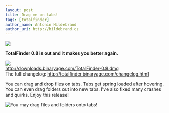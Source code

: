 ```yaml
---
layout: post
title: Drag me on tabs!
tags: [totalfinder]
author_name: Antonin Hildebrand
author_uri: http://hildebrand.cz
---
```


<img src="{{site.url}}/base/img/icons/totalfinder-64.png" class="intro-icon"/>

**TotalFinder 0.8 is out and it makes you better again.** 

<div class="blog-download">
    <a class="download-link" href="http://downloads.binaryage.com/TotalFinder-0.8.dmg"><img src="{{site.url}}/base/img/small-download-button.png"/><div>http://downloads.binaryage.com/TotalFinder-0.8.dmg</div></a>
    <div class="download-note">The full changelog: <a href="http://totalfinder.binaryage.com/changelog.html">http://totalfinder.binaryage.com/changelog.html</a></div>
</div>

You can drag and drop files on tabs. Tabs get spring loaded after hovering. You can even drag folders out into new tabs. I've also fixed many crashes and quirks. Enjoy this release!

<img class="blog-image-full-border" src="{{site.url}}/images/totalfinder-dragontab.png" title="You may drag files and folders onto tabs!">
